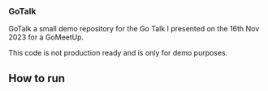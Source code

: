 ### GoTalk 

GoTalk a small demo repository for the Go Talk I presented on the 16th Nov 2023 for a GoMeetUp.

This code is not production ready and is only for demo purposes.

## How to run

```make watch
```
